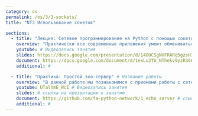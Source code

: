 ```yaml
---
category: os
permalink: /os/3/3-sockets/
title: "NT3 Использование сокетов"

sections:
  - title: "Лекция: Сетевое программирование на Python с помощью сокетов"
    overview: "Практически все современные приложения умеют обмениваться данными по сети. В данном занятии мы узнаем, как строятся сетевые приложения, что такое сетевые сокеты и как их использовать."
    youtube: # Видеозапись занятия
    slides: https://docs.google.com/presentation/d/14OOCSgNHFRARq5gzsHIGZbr_2_QHU4kXWLFOtSDPdHQ/edit?usp=sharing # ссылка на презентацию к занятию
    document: https://docs.google.com/document/d/1exLuJTU_NThekv9yzR366073bMBjNAgfNZLdRzheIxA/edit?usp=sharing # ссылка на методические указания
    additional: # 

  - title: "Практика: Простой эхо-сервер" # Название работы
    overview: "В данной работе мы познакомимся с приемами работы с сетевыми сокетами в языке программирования Python."
    youtube: UTalhmE_WcI # Видеозапись занятия
    slides: # ссылка на презентацию к занятию
    document: https://github.com/fa-python-network/1_echo_server # ссылка на методические указания
    additional: # 
---
```


